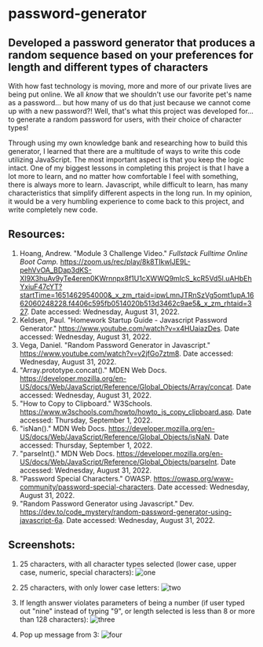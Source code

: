 # password-generator

## Developed a password generator that produces a random sequence based on your preferences for length and different types of characters

With how fast technology is moving, more and more of our private lives are being put online. We all <i>know</i> that we shouldn't use our favorite pet's name as a password... but how many of us do that just because we cannot come up with a new password?! Well, that's what this project was developed for... to generate a random password for users, with their choice of character types!

Through using my own knowledge bank and researching how to build this generator, I learned that there are a multitude of ways to write this code utilizing JavaScript. The most important aspect is that you keep the logic intact. One of my biggest lessons in completing this project is that I have a lot more to learn, and no matter how comfortable I feel with something, there is always more to learn. Javascript, while difficult to learn, has many characteristics that simplify different aspects in the long run. In my opinion, it would be a very humbling experience to come back to this project, and write completely new code.

## Resources:
1. Hoang, Andrew. "Module 3 Challenge Video." <i>Fullstack Fulltime Online Boot Camp.</i> <https://zoom.us/rec/play/8k8TIkwlJE9L-pehVvOA_BDap3dKS-XI9X3huAv9yTe4eren0KWrnnpx8f1U1cXWWQ9mIcS_kcR5Vd5l.uAHbEhYxiuF47cYT?startTime=1651462954000&_x_zm_rtaid=ipwLmnJTRnSzVg5omt1upA.1662060248228.f4406c595fb0514020b513d3462c9ae5&_x_zm_rhtaid=327>. Date accessed: Wednesday, August 31, 2022.
2. Keldsen, Paul. "Homework Startup Guide - Javascript Password Generator." <https://www.youtube.com/watch?v=x4HUaiazDes>. Date accessed: Wednesday, August 31, 2022.
3. Vega, Daniel. "Random Password Generator in Javascript." <https://www.youtube.com/watch?v=v2jfGo7ztm8>. Date accessed: Wednesday, August 31, 2022.
4. "Array.prototype.concat()." MDEN Web Docs. <https://developer.mozilla.org/en-US/docs/Web/JavaScript/Reference/Global_Objects/Array/concat>. Date accessed: Wednesday, August 31, 2022.
5. "How to Copy to Clipboard." W3Schools. <https://www.w3schools.com/howto/howto_js_copy_clipboard.asp>. Date accessed: Thursday, September 1, 2022.
6. "isNan()." MDN Web Docs. <https://developer.mozilla.org/en-US/docs/Web/JavaScript/Reference/Global_Objects/isNaN>. Date accessed: Thursday, September 1, 2022.
7. "parseInt()." MDN Web Docs. <https://developer.mozilla.org/en-US/docs/Web/JavaScript/Reference/Global_Objects/parseInt>. Date accessed: Wednesday, August 31, 2022.
8. "Password Special Characters." OWASP. <https://owasp.org/www-community/password-special-characters>. Date accessed: Wednesday, August 31, 2022.
9. "Random Password Generator using Javascript." Dev. <https://dev.to/code_mystery/random-password-generator-using-javascript-6a>. Date accessed: Wednesday, August 31, 2022.

## Screenshots:
1. 25 characters, with all character types selected (lower case, upper case, numeric, special characters):
![one](https://user-images.githubusercontent.com/108099192/188054859-ce47d34d-33f2-4253-b25a-13786771bfce.JPG)

2. 25 characters, with only lower case letters:
![two](https://user-images.githubusercontent.com/108099192/188054861-d0f0ec31-ef23-4e70-904f-a911cb2971ed.JPG)

3. If length answer violates parameters of being a number (if user typed out "nine" instead of typing "9", or length selected is less than 8 or more than 128 characters):
![three](https://user-images.githubusercontent.com/108099192/188054862-986d0691-ca51-49ce-adf4-91bab77d267e.JPG)

4. Pop up message from 3:
![four](https://user-images.githubusercontent.com/108099192/188054863-ed388194-9389-4cf9-8c65-24342e609ea5.JPG)